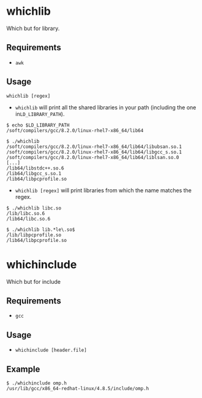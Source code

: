 # whichlib
Which but for library.

## Requirements
- `awk`

## Usage

`whichlib [regex]`


- `whichlib` will print all the shared libraries in your path (including the one in`LD_LIBRARY_PATH`). 

```
$ echo $LD_LIBRARY_PATH
/soft/compilers/gcc/8.2.0/linux-rhel7-x86_64/lib64

$ ./whichlib
/soft/compilers/gcc/8.2.0/linux-rhel7-x86_64/lib64/libubsan.so.1
/soft/compilers/gcc/8.2.0/linux-rhel7-x86_64/lib64/libgcc_s.so.1
/soft/compilers/gcc/8.2.0/linux-rhel7-x86_64/lib64/liblsan.so.0
[...]
/lib64/libstdc++.so.6
/lib64/libgcc_s.so.1
/lib64/libpcprofile.so
```

- `whichlib [regex]` will print libraries from which the name matches the regex.

```
$ ./whichlib libc.so
/lib/libc.so.6
/lib64/libc.so.6

$ ./whichlib lib.*le\.so$
/lib/libpcprofile.so
/lib64/libpcprofile.so
```

# whichinclude
Which but for include

## Requirements
- `gcc`

## Usage

- `whichinclude [header.file]`

## Example
```
$ ./whichinclude omp.h
/usr/lib/gcc/x86_64-redhat-linux/4.8.5/include/omp.h
```
